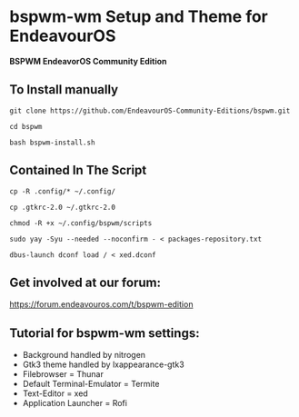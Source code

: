 # bspwm-wm Setup and Theme for EndeavourOS
**BSPWM EndeavorOS Community Edition**


## To Install manually

    git clone https://github.com/EndeavourOS-Community-Editions/bspwm.git

    cd bspwm

    bash bspwm-install.sh
   
## Contained In The Script
    cp -R .config/* ~/.config/
        
    cp .gtkrc-2.0 ~/.gtkrc-2.0
    
    chmod -R +x ~/.config/bspwm/scripts
        
    sudo yay -Syu --needed --noconfirm - < packages-repository.txt
    
    dbus-launch dconf load / < xed.dconf
    
## Get involved at our forum:
https://forum.endeavouros.com/t/bspwm-edition

## Tutorial for bspwm-wm settings:
- Background handled by nitrogen
- Gtk3 theme handled by lxappearance-gtk3
- Filebrowser = Thunar
- Default Terminal-Emulator = Termite
- Text-Editor = xed
- Application Launcher = Rofi



